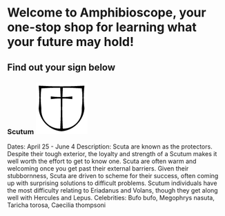 # Welcome to Amphibioscope, your one-stop shop for learning what your future may hold!

## Find out your sign below

### Scutum ![](https://github.com/rdtarvin/amphibioscope/blob/master/constellations/Scutum_sign.png)
Dates: April 25 - June 4
Description: Scuta are known as the protectors. Despite their tough exterior, the loyalty and strength of a Scutum makes it well worth the effort to get to know one. Scuta are often warm and welcoming once you get past their external barriers. Given their stubbornness, Scuta are driven to scheme for their success, often coming up with surprising solutions to difficult problems. Scutum individuals have the most difficulty relating to Eriadanus and Volans, though they get along well with Hercules and Lepus.
Celebrities: Bufo bufo, Megophrys nasuta, Taricha torosa, Caecilia thompsoni

[](https://github.com/rdtarvin/amphibioscope/blob/master/constellations/Scutum.gif)
